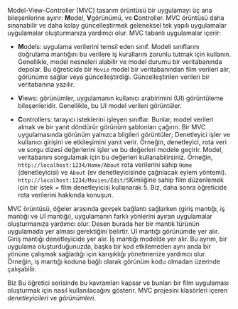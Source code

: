 Model-View-Controller (MVC) tasarım örüntüsü bir uygulamayı üç ana bileşenlerine ayırır: **M**odel, **V**görünümü, ve **C**ontroller. MVC örüntüsü daha sınanabilir ve daha kolay güncelleştirmek geleneksel tek yapılı uygulamalar uygulamalar oluşturmanıza yardımcı olur. MVC tabanlı uygulamalar içerir:

* **M**odels: uygulama verilerini temsil eden sınıf. Modeli sınıflarını doğrulama mantığını bu verilere iş kurallarını zorunlu tutmak için kullanın. Genellikle, model nesneleri alabilir ve model durumu bir veritabanında depolar. Bu öğreticide bir `Movie` model bir veritabanından film verileri alır, görünüme sağlar veya güncelleştirdiği. Güncelleştirilen verileri bir veritabanına yazılır.

* **V**iews: görünümler, uygulamanın kullanıcı arabirimini (UI) görüntüleme bileşenleridir. Genellikle, bu UI model verileri görüntüler.

* **C**ontrollers: tarayıcı isteklerini işleyen sınıflar. Bunlar, model verileri almak ve bir yanıt döndürür görünüm şablonları çağırın. Bir MVC uygulamasında görünüm yalnızca bilgileri görüntüler; Denetleyici işler ve kullanıcı girişini ve etkileşimini yanıt verir. Örneğin, denetleyici, rota veri ve sorgu dizesi değerlerini işler ve bu değerleri modele geçirir. Model, veritabanını sorgulamak için bu değerleri kullanabilirsiniz. Örneğin, `http://localhost:1234/Home/About` rota verilerini sahip `Home` (denetleyicisi) ve `About` (ev denetleyicisinde çağrılacak eylem yöntemi). `http://localhost:1234/Movies/Edit/5`Kimliğine sahip film düzenlemek için bir istek = film denetleyicisi kullanarak 5.  Biz, daha sonra öğreticide rota verilerini hakkında konuşun.

MVC örüntüsü, öğeler arasında gevşek bağlantı sağlarken (giriş mantığı, iş mantığı ve UI mantığı), uygulamanın farklı yönlerini ayıran uygulamalar oluşturmanıza yardımcı olur. Desen burada her bir mantık türünün uygulamada yer alması gerektiğini belirtir. UI mantığı görünümde yer alır. Giriş mantığı denetleyicide yer alır. İş mantığı modelde yer alır. Bu ayrım, bir uygulama oluşturduğunuzda, başka bir kod etkilemeden aynı anda bir yönüne çalışmak sağladığı için karışıklığı yönetmenize yardımcı olur. Örneğin, iş mantığı koduna bağlı olarak görünüm kodu olmadan üzerinde çalışabilir.

Biz Bu öğretici serisinde bu kavramları kapsar ve bunları bir film uygulaması oluşturmak için nasıl kullanılacağını gösterir. MVC projesini klasörleri içeren *denetleyicileri* ve *görünümleri*.
